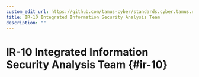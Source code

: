 ```yaml
---
custom_edit_url: https://github.com/tamus-cyber/standards.cyber.tamus.edu/tree/main/static/content/tamus.edu/TAMUS_profile.xml
title: IR-10 Integrated Information Security Analysis Team
description: ""
---
```


# IR-10 Integrated Information Security Analysis Team {#ir-10}

